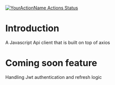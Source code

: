 
[![YourActionName Actions Status](https://github.com/simplify9/SimplyApiClientJs/workflows/npm-publish.yml/badge.svg)](https://github.com/simplify9/SimplyApiClientJs/actions)

# Introduction 
A Javascript Api client that is built on top of axios 

# Coming soon feature
Handling Jwt authentication and refresh logic